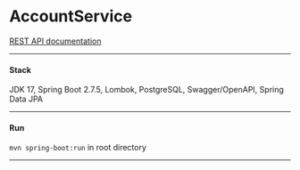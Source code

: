 AccountService
===============================
[REST API documentation](http://localhost:8080/swagger-ui.html)

-------------------------------------------------------------

#### Stack
JDK 17, Spring Boot 2.7.5, Lombok, PostgreSQL, Swagger/OpenAPI, Spring Data JPA

----------------------------------------------------

#### Run
`mvn spring-boot:run` in root directory

-----------------------------------------------------

